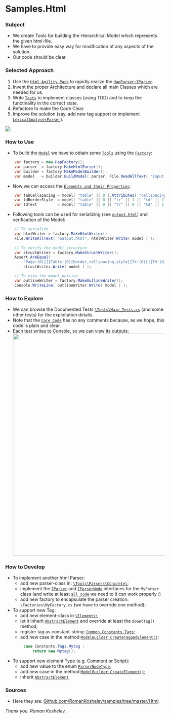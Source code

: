 # Samples.Html

### Subject
- We create Tools for building the Hierarchical Model which represents the given html-file.
- We have to provide easy way for modification of any aspects of the solution.
- Our code should be clear.

### Selected Approach
1. Use the [`Html Agility Pack`](https://htmlagilitypack.codeplex.com/) to rapidly realize the [`HapParser:IParser`](https://github.com/RomanKoshelev/samples/blob/master/Html/src/Samples.Html.Core/Tools/Parsers/Concrete/HtmlAgilityPack/HapParser.cs).
2. Invent the proper Architecture and declare all main Classes which are needed for us.
3. Write [`Tests`](https://github.com/RomanKoshelev/samples/tree/master/Html/src/Samples.Html.Tests.Nunit/Tests) to implement classes (using TDD) and to keep the functinality in the correct state.
4. Refactore to make the Code Clear.
5. Improve the solution (say, add new tag support or implement [`LexicalAnalyserParser`](https://github.com/RomanKoshelev/samples/blob/master/Html/src/Samples.Html.Core/Tools/Parsers/Concrete/LexicalAnalyzer/LexParser.cs)).
<img src="http://content.screencast.com/users/Romakosh/folders/Jing/media/22ad87ed-814a-49cf-b888-1345134552e7/2015-07-20_0532.png">

### How to Use
- To build the [`Model`](https://github.com/RomanKoshelev/samples/tree/master/Html/src/Samples.Html.Core/Elements) we have to obtain some [`Tools`](https://github.com/RomanKoshelev/samples/tree/master/Html/src/Samples.Html.Core/Tools) using the [`Factory`](https://github.com/RomanKoshelev/samples/tree/master/Html/src/Samples.Html.Core/Factories):
```c#
	var factory = new HapFactory();
	var parser  = factory.MakeHtmlParser();
	var builder = factory.MakeModelBuilder();
	var model   = builder.BuildModel( parser, File.ReadAllText( "input.html" ) );
```
- Now we can access the [`Elements and their Properties`](https://github.com/RomanKoshelev/samples/blob/master/Html/src/Samples.Html.Core/Types/IModelElement.cs):
```c#
	var tabCellspacing = model[ "table" ][ 0 ].Attributes[ "cellspacing" ];
	var tdBorderStyle  = model[ "table" ][ 0 ][ "tr" ][ 1 ][ "td" ][ 2 ].Styles[ "border" ];
	var tdText         = model[ "table" ][ 0 ][ "tr" ][ 0 ][ "td" ][ 1 ].TextElement.Text;
```
- Following tools can be used for serializing (see [`output.html`](https://github.com/RomanKoshelev/samples/blob/master/Html/src/Samples.Html.Tests.Nunit/bin/Debug/App_Data/output.html)) and verification of the Model:
```c#
	// To serialize
	var htmlWriter = factory.MakeHtmlWriter()      
	File.WriteAllText( "output.html", htmlWriter.Write( model ) );
	
	// To verify the model structure
	var structWriter = factory.MakeStructWriter();
    Assert.AreEqual(
		"Page:(0)[]{Table:(0)[border,cellspacing,style]{Tr:(0)[]{Td:(0)[]{Text:(57)[]{}}Td:(0)[style]{Text:(57)[]{}}Td:(0)[style]{Text:(57)[]{}}}Tr:(0)[]{Td:(0)[width]{Text:(57)[]{}}Td:(0)[]{Text:(57)[]{}}Td:(0)[]{Text:(57)[]{}}}}}",
        structWriter.Write( model ) );

	// To view the model outline
	var outlineWriter = factory.MakeOutlineWriter();
	Console.WriteLine( outlineWriter.Write( model ) );
```

### How to Explore
- We can browse the Documented Tests [`\Tests\Main_Tests.cs`](https://github.com/RomanKoshelev/samples/blob/master/Html/src/Samples.Html.Tests.Nunit/Tests/Main_Tests.cs) (and some other tests) for the exploitation details.
- Note that the [`Core Code`](https://github.com/RomanKoshelev/samples/tree/master/Html/src/Samples.Html.Core) has no any comments because, as we hope, this code is plain and clear.
- Each test writes to Console, so we can view its outputs: <img width=700 src="http://content.screencast.com/users/Romakosh/folders/Jing/media/942269e2-cb95-4c1f-be6c-6e35aec4c020/2015-07-20_0155.png"/>

### How to Develop
- To implement another html Parser:
  - add new parser-class in: [`\Tools\Parsers\Concrete\`](https://github.com/RomanKoshelev/samples/tree/master/Html/src/Samples.Html.Core/Tools/Parsers/Concrete);
  - implement the [`IParser`](https://github.com/RomanKoshelev/samples/blob/master/Html/src/Samples.Html.Core/Types/IParser.cs) and [`IParserNode`](https://github.com/RomanKoshelev/samples/blob/master/Html/src/Samples.Html.Core/Types/IParserNode.cs) interfaces for the `MyParser` class (and write at least [`all code`](https://github.com/RomanKoshelev/samples/blob/master/Html/src/Samples.Html.Core/Tools/Parsers/Concrete/HtmlAgilityPack/HapParserNode.cs) we need to it can work properly :)
  - add new factory to encapsulate the parser creation: `\Factories\MyFactory.cs` (we have to override one method);
- To support new Tag: 
  - add new element-class in [`\Elements\`](https://github.com/RomanKoshelev/samples/tree/master/Html/src/Samples.Html.Core/Elements)
  - let it inherit [`AbstractElement`](https://github.com/RomanKoshelev/samples/blob/master/Html/src/Samples.Html.Core/Elements/AbstractlElement.cs) and override at least the `doGetTag()` method;
  - register tag as constant-string: [`Common.Constants.Tags`](https://github.com/RomanKoshelev/samples/blob/master/Html/src/Samples.Html.Core/Common/Constants.cs);
  - add new case in the method [`ModelBuilder.CreateTaggedElement()`](https://github.com/RomanKoshelev/samples/blob/master/Html/src/Samples.Html.Core/Tools/Builders/ModelBuilder.pvt.Elements.cs):
```c#
		case Constants.Tags.Mytag :
			return new Mytag();
```
- To support new element Type (e.g. Comment or Script): 
  - add new value to the enum [`ParserNodeType`](https://github.com/RomanKoshelev/samples/blob/master/Html/src/Samples.Html.Core/Types/ParserNodeType.cs);
  - add new case in the method [`ModelBuilder.CreateElement()`](https://github.com/RomanKoshelev/samples/blob/master/Html/src/Samples.Html.Core/Tools/Builders/ModelBuilder.pvt.Elements.cs);
  - inherit [`AbstractElement`](https://github.com/RomanKoshelev/samples/blob/master/Html/src/Samples.Html.Core/Elements/AbstractlElement.cs)

### Sources
- Here they are: [Github.com/RomanKoshelev/samples/tree/master/Html](https://github.com/RomanKoshelev/samples/tree/master/Html).


*Thank you. Roman Koshelev.*